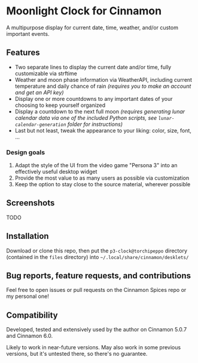# Moonlight Clock for Cinnamon

A multipurpose display for current date, time, weather, and/or custom important events.

## Features
- Two separate lines to display the current date and/or time,
  fully customizable via strftime
- Weather and moon phase information via WeatherAPI,
  including current temperature and daily chance of rain
  *(requires you to make an account and get an API key)*
- Display one or more countdowns to any important dates of your choosing
  to keep yourself organized
- Display a countdown to the next full moon
  *(requires generating lunar calendar data via one of the included Python scripts,
  see `lunar-calendar-generation` folder for instructions)*
- Last but not least, tweak the appearance to your liking: color, size, font, ...

### Design goals
1. Adapt the style of the UI from the video game "Persona 3" into an
   effectively useful desktop widget
2. Provide the most value to as many users as possible via customization
3. Keep the option to stay close to the source material, wherever possible

## Screenshots
TODO

## Installation
Download or clone this repo, then put the `p3-clock@torchipeppo` directory
(contained in the `files` directory) into `~/.local/share/cinnamon/desklets/`

## Bug reports, feature requests, and contributions
Feel free to open issues or pull requests on the Cinnamon Spices repo
or my personal one!

## Compatibility
Developed, tested and extensively used by the author on Cinnamon 5.0.7 and Cinnamon 6.0.

Likely to work in near-future versions. May also work in some previous versions,
but it's untested there, so there's no guarantee.

